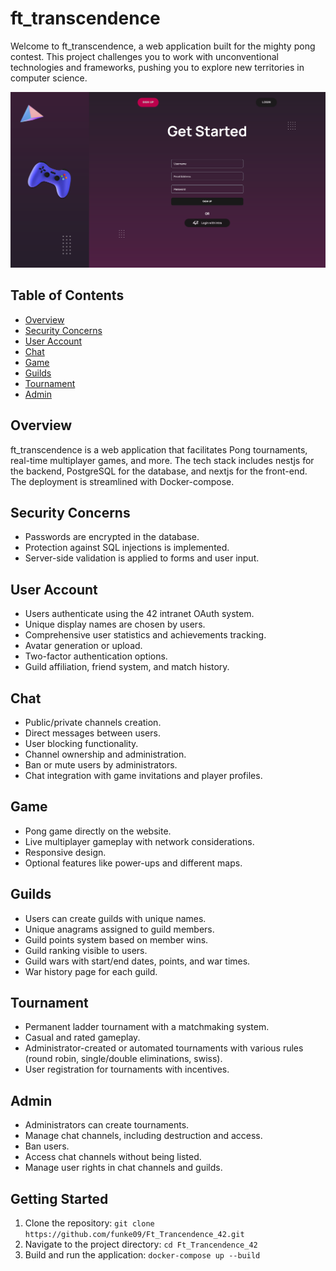 # ft_transcendence

Welcome to ft_transcendence, a web application built for the mighty pong contest. This project challenges you to work with unconventional technologies and frameworks, pushing you to explore new territories in computer science.


![Project Wallpaper](wall.png)
## Table of Contents
- [Overview](#overview)
- [Security Concerns](#security-concerns)
- [User Account](#user-account)
- [Chat](#cha)
- [Game](#game)
- [Guilds](#guilds)
- [Tournament](#tournament)
- [Admin](#admin)

## Overview
ft_transcendence is a web application that facilitates Pong tournaments, real-time multiplayer games, and more. The tech stack includes nestjs for the backend, PostgreSQL for the database, and nextjs for the front-end. The deployment is streamlined with Docker-compose.

## Security Concerns
- Passwords are encrypted in the database.
- Protection against SQL injections is implemented.
- Server-side validation is applied to forms and user input.

## User Account
- Users authenticate using the 42 intranet OAuth system.
- Unique display names are chosen by users.
- Comprehensive user statistics and achievements tracking.
- Avatar generation or upload.
- Two-factor authentication options.
- Guild affiliation, friend system, and match history.

## Chat
- Public/private channels creation.
- Direct messages between users.
- User blocking functionality.
- Channel ownership and administration.
- Ban or mute users by administrators.
- Chat integration with game invitations and player profiles.

## Game
- Pong game directly on the website.
- Live multiplayer gameplay with network considerations.
- Responsive design.
- Optional features like power-ups and different maps.

## Guilds
- Users can create guilds with unique names.
- Unique anagrams assigned to guild members.
- Guild points system based on member wins.
- Guild ranking visible to users.
- Guild wars with start/end dates, points, and war times.
- War history page for each guild.

## Tournament
- Permanent ladder tournament with a matchmaking system.
- Casual and rated gameplay.
- Administrator-created or automated tournaments with various rules (round robin, single/double eliminations, swiss).
- User registration for tournaments with incentives.

## Admin
- Administrators can create tournaments.
- Manage chat channels, including destruction and access.
- Ban users.
- Access chat channels without being listed.
- Manage user rights in chat channels and guilds.

## Getting Started
1. Clone the repository: `git clone https://github.com/funke09/Ft_Trancendence_42.git`
2. Navigate to the project directory: `cd Ft_Trancendence_42`
3. Build and run the application: `docker-compose up --build`
